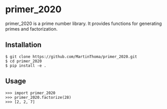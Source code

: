 # primer_2020
primer_2020 is a prime number library. It provides functions
for generating primes and factorization.

## Installation

```
$ git clone https://github.com/MartinThoma/primer_2020.git
$ cd primer_2020
$ pip install -e .
```

## Usage

```
>>> import primer_2020
>>> primer_2020.factorize(28)
>>> [2, 2, 7]
```